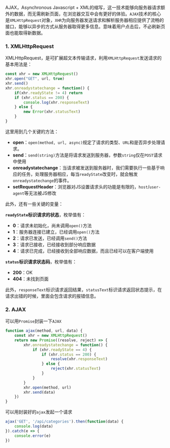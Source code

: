<!-- ---
title: JS基础系列之封装Ajax请求
date: 2022-10-27
tags: JS基础系列
set: BaseJS
--- -->

AJAX，Asynchronous Javascript + XML的缩写，这一技术能够向服务器请求额外的数据，而无需刷新页面，在浏览器交互中会有更好的体验。`AJAX`技术的核心是`XMLHttpRequest`对象，`XHR`为向服务器发送请求和解析服务器相应提供了流畅的接口，能够以异步的方式从服务器取得更多信息。意味着用户点击后，不必刷新页面也能取得新数据。

### 1. XMLHttpRequest

XMLHttpRequest，是可扩展超文本传输请求，利用`XMLHttpRequest`发送请求的基本用法是：

```javascript
const xhr = new XMLHttpRequest()
xhr.open("GET", url, true)
xhr.send()
xhr.onreadystatechange = function() {
    if(xhr.readyState != 4) return 
    if (xhr.status == 200) {
        console.log(xhr.responseText)
    } else {
        new Error(xhr.statusText)
    }
}
```

这里用到几个关键的方法：

* **open**：`open(method, url, async)`规定了请求的类型、`URL`和是否异步处理请求。
* **send**：`send(string)`方法是将请求发送到服务器，参数`string`仅在`POST`请求中使用
* **onreadystatechange**：当请求被发送到服务器时，我们需要执行一些基于响应的任务，处理服务器相应，每当`readyState`改变时，就会触发`onreadystatechange`的事件。
* **setRequestHeader**：浏览器对JS设置请求头的功能是有限的，`host`/`user-agent`等无法被JS修改

此外，还有一些关键的变量：

**`readyState`标识请求的状态**，枚举值有：
* **0**：请求未初始化，尚未调用`open()`方法
* **1**：服务器连接已建立，已经调用`open()`方法
* **2**：请求已发送，已经调用`send()`方法
* **3**：请求已接收，已经接收到部分响应数据
* **4**：请求已完成，已经接收到全部响应数据，而且已经可以在客户端使用

**`status`标识请求状态码**，枚举值有：
* **200**：OK
* **404**：未找到页面

此外，`responseText`标识请求返回结果，`statusText`标识请求返回状态提示，在请求出错的时候，里面会包含请求的报错信息。

### 2. AJAX

可以用`Promise`封装一下`AJAX`

```javascript
function ajax(method, url, data) {
    const xhr = new XMLHttpRequest()
    return new Promise((resolve, reject) => {
        xhr.onreadystatechange = function() {
            if (xhr.readyState == 4) {
                if (xhr.status == 200) {
                    resolve(xhr.responseText)
                } else {
                    reject(xhr.statusText)
                }
            }
        }
        xhr.open(method, url)
        xhr.send(data)
    })
}
```

可以用封装好的`ajax`发起一个请求

```javascript
ajax('GET', '/api/categories').then(function(data) {
    console.log(data)
}).catch(e => {
    console.error(e)
})
```